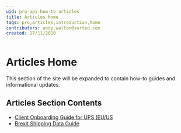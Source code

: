 ```yaml
---
uid: pro-api-how-to-articles
title: Articles Home
tags: pro,articles,introduction,home
contributors: andy.walton@sorted.com
created: 17/11/2020
---
```


# Articles Home

This section of the site will be expanded to contain how-to guides and informational updates.

## Articles Section Contents

* [Client Onboarding Guide for UPS (EU/US](ups-guide.md)
* [Brexit Shipping Data Guide](brexit-guide.md)